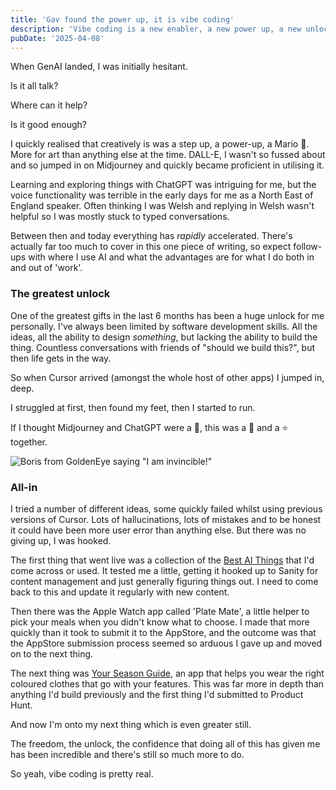 ```yaml
---
title: 'Gav found the power up, it is vibe coding'
description: 'Vibe coding is a new enabler, a new power up, a new unlock.'
pubDate: '2025-04-08'
---
```


<!-- Your blog content here -->
When GenAI landed, I was initially hesitant.

Is it all talk?

Where can it help? 

Is it good enough? 

I quickly realised that creatively is was a step up, a power-up, a Mario 🍄. More for art than anything else at the time. DALL-E, I wasn't so fussed about and so jumped in on Midjourney and quickly became proficient in utilising it. 

Learning and exploring things with ChatGPT was intriguing for me, but the voice functionality was terrible in the early days for me as a North East of England speaker. Often thinking I was Welsh and replying in Welsh wasn't helpful so I was mostly stuck to typed conversations. 

Between then and today everything has _rapidly_ accelerated. There's actually far too much to cover in this one piece of writing, so expect follow-ups with where I use AI and what the advantages are for what I do both in and out of 'work'. 

### The greatest unlock

One of the greatest gifts in the last 6 months has been a huge unlock for me personally. I've always been limited by software development skills. All the ideas, all the ability to design _something_, but lacking the ability to build the thing. Countless conversations with friends of "should we build this?", but then life gets in the way. 

So when Cursor arrived (amongst the whole host of other apps) I jumped in, deep. 

I struggled at first, then found my feet, then I started to run. 

If I thought Midjourney and ChatGPT were a 🍄, this was a 🍄 and a ⭐ together. 

![Boris from GoldenEye saying "I am invincible!"](https://media0.giphy.com/media/v1.Y2lkPTc5MGI3NjExbTd3bG1qbWNteHg4N2xmb2E0MHRmcXAzMmhodm9hdXpyNm95amJqNiZlcD12MV9pbnRlcm5hbF9naWZfYnlfaWQmY3Q9Zw/nLFzTFDMe2Ygw/giphy.gif)

### All-in

I tried a number of different ideas, some quickly failed whilst using previous versions of Cursor. Lots of hallucinations, lots of mistakes and to be honest it could have been more user error than anything else. But there was no giving up, I was hooked. 

The first thing that went live was a collection of the [Best AI Things](https://bestaithings.com) that I'd come across or used. It tested me a little, getting it hooked up to Sanity for content management and just generally figuring things out. I need to come back to this and update it regularly with new content.

Then there was the Apple Watch app called 'Plate Mate', a little helper to pick your meals when you didn't know what to choose. I made that more quickly than it took to submit it to the AppStore, and the outcome was that the AppStore submission process seemed so arduous I gave up and moved on to the next thing.

The next thing was [Your Season Guide](https://yourseasonguide.com), an app that helps you wear the right coloured clothes that go with your features. This was far more in depth than anything I'd build previously and the first thing I'd submitted to Product Hunt. 

And now I'm onto my next thing which is even greater still. 

The freedom, the unlock, the confidence that doing all of this has given me has been incredible and there's still so much more to do. 

So yeah, vibe coding is pretty real. 

